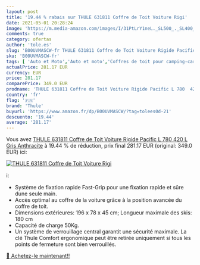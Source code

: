 ```yaml
---
layout: post
title: '19.44 % rabais sur THULE 631811 Coffre de Toit Voiture Rigi'
date: 2021-05-01 20:28:24
image: 'https://m.media-amazon.com/images/I/31PtLrY1neL._SL500_._SL400_.jpg'
comments: true
category: ofertas
author: 'tole.es'
slug: 'B00UVMASCW-fr THULE 631811 Coffre de Toit Voiture Rigide Pacific L 780...'
sku: 'B00UVMASCW-fr'
tags: [ 'Auto et Moto','Auto et moto','Coffres de toit pour camping-car','Galeries de toit et coffres camping-car','Transport et rangement','thule', ]
actualPrice: 281.17 EUR
currency: EUR
price: 281.17
comparePrice: 349.0 EUR
prodname: 'THULE 631811 Coffre de Toit Voiture Rigide Pacific L 780  420 L  Gris Anthracite'
country: 'fr'
flag: '🇫🇷'
brand: 'Thule'
buyurl: 'https://www.amazon.fr/dp/B00UVMASCW/?tag=tolees0d-21'
descuento: '19.44'
average: '281.17'
---
```


Vous avez [THULE 631811 Coffre de Toit Voiture Rigide Pacific L 780  420 L  Gris Anthracite](https://www.amazon.fr/dp/B00UVMASCW/?tag=tolees0d-21)  à  19.44 % de réduction, prix final  281.17 EUR (original: 349.0 EUR) ici:

[![THULE 631811 Coffre de Toit Voiture Rigi](https://m.media-amazon.com/images/I/31PtLrY1neL._SL500_._SL400_.jpg)](https://www.amazon.fr/dp/B00UVMASCW/?tag=tolees0d-21)

ℹ️:

- Système de fixation rapide Fast-Grip pour une fixation rapide et sûre dune seule main.
- Accès optimal au coffre de la voiture grâce à la position avancée du coffre de toit.
- Dimensions extérieures: 196 x 78 x 45 cm; Longueur maximale des skis: 180 cm
- Capacité de charge 50Kg.
- Un système de verrouillage central garantit une sécurité maximale. La clé Thule Comfort ergonomique peut être retirée uniquement si tous les points de fermeture sont bien verrouillés.

[🛒 Achetez-le maintenant!!](https://www.amazon.fr/dp/B00UVMASCW/?tag=tolees0d-21)
